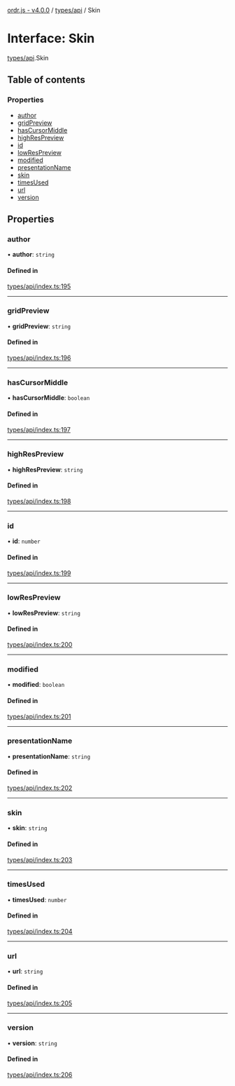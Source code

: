 [ordr.js - v4.0.0](../README.md) / [types/api](../modules/types_api.md) / Skin

# Interface: Skin

[types/api](../modules/types_api.md).Skin

## Table of contents

### Properties

- [author](types_api.Skin.md#author)
- [gridPreview](types_api.Skin.md#gridpreview)
- [hasCursorMiddle](types_api.Skin.md#hascursormiddle)
- [highResPreview](types_api.Skin.md#highrespreview)
- [id](types_api.Skin.md#id)
- [lowResPreview](types_api.Skin.md#lowrespreview)
- [modified](types_api.Skin.md#modified)
- [presentationName](types_api.Skin.md#presentationname)
- [skin](types_api.Skin.md#skin)
- [timesUsed](types_api.Skin.md#timesused)
- [url](types_api.Skin.md#url)
- [version](types_api.Skin.md#version)

## Properties

### author

• **author**: `string`

#### Defined in

[types/api/index.ts:195](https://github.com/LockBlock-dev/ordr.js/blob/b45a0e0/src/types/api/index.ts#L195)

___

### gridPreview

• **gridPreview**: `string`

#### Defined in

[types/api/index.ts:196](https://github.com/LockBlock-dev/ordr.js/blob/b45a0e0/src/types/api/index.ts#L196)

___

### hasCursorMiddle

• **hasCursorMiddle**: `boolean`

#### Defined in

[types/api/index.ts:197](https://github.com/LockBlock-dev/ordr.js/blob/b45a0e0/src/types/api/index.ts#L197)

___

### highResPreview

• **highResPreview**: `string`

#### Defined in

[types/api/index.ts:198](https://github.com/LockBlock-dev/ordr.js/blob/b45a0e0/src/types/api/index.ts#L198)

___

### id

• **id**: `number`

#### Defined in

[types/api/index.ts:199](https://github.com/LockBlock-dev/ordr.js/blob/b45a0e0/src/types/api/index.ts#L199)

___

### lowResPreview

• **lowResPreview**: `string`

#### Defined in

[types/api/index.ts:200](https://github.com/LockBlock-dev/ordr.js/blob/b45a0e0/src/types/api/index.ts#L200)

___

### modified

• **modified**: `boolean`

#### Defined in

[types/api/index.ts:201](https://github.com/LockBlock-dev/ordr.js/blob/b45a0e0/src/types/api/index.ts#L201)

___

### presentationName

• **presentationName**: `string`

#### Defined in

[types/api/index.ts:202](https://github.com/LockBlock-dev/ordr.js/blob/b45a0e0/src/types/api/index.ts#L202)

___

### skin

• **skin**: `string`

#### Defined in

[types/api/index.ts:203](https://github.com/LockBlock-dev/ordr.js/blob/b45a0e0/src/types/api/index.ts#L203)

___

### timesUsed

• **timesUsed**: `number`

#### Defined in

[types/api/index.ts:204](https://github.com/LockBlock-dev/ordr.js/blob/b45a0e0/src/types/api/index.ts#L204)

___

### url

• **url**: `string`

#### Defined in

[types/api/index.ts:205](https://github.com/LockBlock-dev/ordr.js/blob/b45a0e0/src/types/api/index.ts#L205)

___

### version

• **version**: `string`

#### Defined in

[types/api/index.ts:206](https://github.com/LockBlock-dev/ordr.js/blob/b45a0e0/src/types/api/index.ts#L206)
